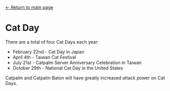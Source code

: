 [← Return to main page](../)
# Cat Day
There are a total of four Cat Days each year:

- February 22nd - Cat Day in Japan
- April 4th - Taiwan Cat Festival
- July 21st - Catpalm Server Anniversary Celebration in Taiwan
- October 29th - National Cat Day in the United States

Catpalm and Catpalm Baton will have greatly increased attack power on Cat Days.
